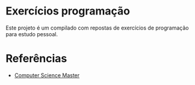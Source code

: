 # Exercícios programação

Este projeto é um compilado com repostas de exercícios de programação para estudo pessoal.

# Referências

- [Computer Science Master](https://www.computersciencemaster.com.br/exercicios-vetores/)
